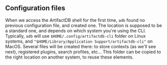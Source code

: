 ## Configuration files

When we access the ArtifactDB shell for the first time, `adb` found no previous configuration file, and created one. The
location is supposed to be a standard one, and depends on which system you're using the CLI. Typically, `adb` will use
`$HOME/.config/artifactdb-cli` folder on Linux systems, and `"$HOME/Library/Application Support/artifactdb-cli"` on
MacOS. Several files will be created there: to store contexts (as we'll see next), registered plugins, search profiles,
etc... This folder can be copied to the right location on another system, to reuse these elements.

